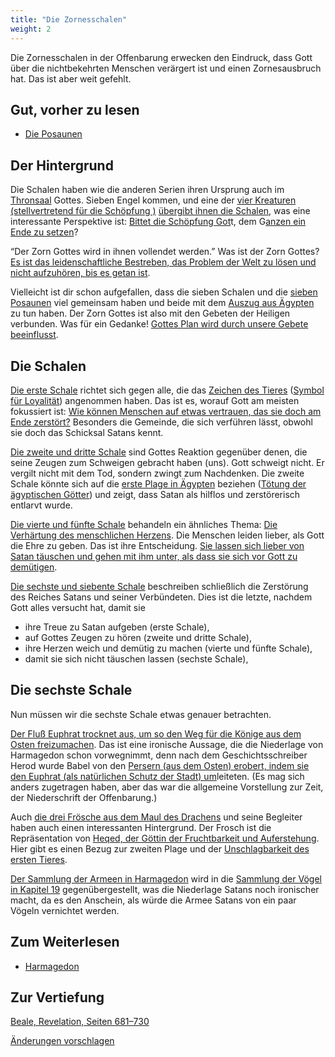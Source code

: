 ```yaml
---
title: "Die Zornesschalen"
weight: 2
---
```



Die Zornesschalen in der Offenbarung erwecken den Eindruck, dass Gott über die nichtbekehrten Menschen verärgert ist und einen Zornesausbruch hat. Das ist aber weit gefehlt.


## Gut, vorher zu lesen

<a name="e7c9"></a>
- [Die Posaunen](../../../../content/trumpets/expl/the-trumpets-in-revelation)



## Der Hintergrund

<a name="3526"></a>
Die Schalen haben wie die anderen Serien ihren Ursprung auch im [Thronsaal](https://www.bibleserver.com/SLT/Offenbarung15%2C1-5) Gottes. Sieben Engel kommen, und eine der [vier Kreaturen (stellvertretend für die Schöpfung )](https://www.bibleserver.com/SLT/Offenbarung4%2C7) [übergibt ihnen die Schalen](https://www.bibleserver.com/SLT/Offenbarung15%2C6-7), was eine interessante Perspektive ist: [Bittet die Schöpfung Got](https://www.bibleserver.com/SLT/R%C3%B6mer8%2C19-22)t, dem G[anzen ein Ende zu setzen](https://www.bibleserver.com/SLT/Offenbarung15%2C1)?

“Der Zorn Gottes wird in ihnen vollendet werden.” Was ist der Zorn Gottes?[ Es ist das leidenschaftliche Bestreben, das Problem der Welt zu lösen und nicht aufzuhören, bis es getan ist](https://moodyaudio.com/products/good-and-beautiful-god-part-6).

Vielleicht ist dir schon aufgefallen, dass die sieben Schalen und die [sieben Posaunen](../../../../content/trumpets/expl/the-trumpets-in-revelation) viel gemeinsam haben und beide mit dem [Auszug aus Ägypten](../../../../bible/exodus/expl/the-plagues-in-egypt) zu tun haben. Der Zorn Gottes ist also mit den Gebeten der Heiligen verbunden. Was für ein Gedanke! [Gottes Plan wird durch unsere Gebete beeinflusst](https://www.bibleserver.com/SLT/1.Mose18%2C20-33).


## Die Schalen

<a name="9855"></a>
[Die erste Schale](https://www.bibleserver.com/SLT/Offenbarung16%2C2) richtet sich gegen alle, die das [Zeichen des Tieres](https://www.bibleserver.com/SLT/Offenbarung12%2C16-17) ([Symbol für Loyalität](../../../../content/beasts/expl/the-nature-of-the-beast-in-the-book-of-revelation)) angenommen haben. Das ist es, worauf Gott am meisten fokussiert ist: [Wie können Menschen auf etwas vertrauen, das sie doch am Ende zerstört?](https://www.bibleserver.com/SLT/Offenbarung6%2C1-11) Besonders die Gemeinde, die sich verführen lässt, obwohl sie doch das Schicksal Satans kennt.

[Die zweite und dritte Schale](https://www.bibleserver.com/SLT/Offenbarung16%2C3-7) sind Gottes Reaktion gegenüber denen, die seine Zeugen zum Schweigen gebracht haben (uns). Gott schweigt nicht. Er vergilt nicht mit dem Tod, sondern zwingt zum Nachdenken. Die zweite Schale könnte sich auf die [erste Plage in Ägypten](https://www.bibleserver.com/SLT/2.Mose7%2C17) beziehen ([Tötung der ägyptischen Götter](../../../../bible/exodus/expl/the-plagues-in-egypt)) und zeigt, dass Satan als hilflos und zerstörerisch entlarvt wurde.

[Die vierte und fünfte Schale](https://www.bibleserver.com/SLT/Offenbarung16%2C8-11) behandeln ein ähnliches Thema: [Die Verhärtung des menschlichen Herzens](../../../../bible/exodus/expl/the-hardening-of-pharaohs-heart). Die Menschen leiden lieber, als Gott die Ehre zu geben. Das ist ihre Entscheidung. [Sie lassen sich lieber von Satan täuschen und gehen mit ihm unter, als dass sie sich vor Gott zu demütigen](https://www.bibleserver.com/SLT/Offenbarung16%2C13-16).

[Die sechste und siebente Schale](https://www.bibleserver.com/SLT/Offenbarung16%2C12-21) beschreiben schließlich die Zerstörung des Reiches Satans und seiner Verbündeten. Dies ist die letzte, nachdem Gott alles versucht hat, damit sie

- ihre Treue zu Satan aufgeben (erste Schale),
- auf Gottes Zeugen zu hören (zweite und dritte Schale),
- ihre Herzen weich und demütig zu machen (vierte und fünfte Schale),
- damit sie sich nicht täuschen lassen (sechste Schale),



## Die sechste Schale

<a name="9ced"></a>
Nun müssen wir die sechste Schale etwas genauer betrachten.

[Der Fluß Euphrat trocknet aus, um so den Weg für die Könige aus dem Osten freizumachen](https://www.bibleserver.com/SLT/Offenbarung16%2C12). Das ist eine ironische Aussage, die die Niederlage von Harmagedon schon vorwegnimmt, denn nach dem Geschichtsschreiber Herod wurde Babel von den [Persern (aus dem Osten) erobert, indem sie den Euphrat (als natürlichen Schutz der Stadt) um](https://www.oekumenisches-handbuch-online.de/babylon/babylon-mythos-und-wirklichkeit/die-eroberung-der-stadt-babylon-durch-die-perser/)leiteten. (Es mag sich anders zugetragen haben, aber das war die allgemeine Vorstellung zur Zeit, der Niederschrift der Offenbarung.)

Auch [die drei Frösche aus dem Maul des Drachens](https://www.bibleserver.com/SLT/Offenbarung16%2C13) und seine Begleiter haben auch einen interessanten Hintergrund. Der Frosch ist die Repräsentation von [Heqed, der Göttin der Fruchtbarkeit und Auferstehung](https://de.wikipedia.org/wiki/Heket). Hier gibt es einen Bezug zur zweiten Plage und der [Unschlagbarkeit des ersten Tieres](https://www.bibleserver.com/SLT/Offenbarung13%2C3-4).

[Der Sammlung der Armeen in Harmagedon](https://www.bibleserver.com/SLT/Offenbarung16%2C14-16) wird in die [Sammlung der Vögel in Kapitel 19](https://www.bibleserver.com/SLT/Offenbarung19%2C17-18) gegenübergestellt, was die Niederlage Satans noch ironischer macht, da es den Anschein, als würde die Armee Satans von ein paar Vögeln vernichtet werden.


## Zum Weiterlesen

<a name="0ffa"></a>
- [Harmagedon](../../../../content/bowls/expl/the-key-to-armageddon)


## Zur Vertiefung

[Beale, Revelation, Seiten 681–730](../../../../about/ressources/index.html#beale_rev)



[Änderungen vorschlagen](https://github.com/revelation-today/revelation-today/blob/main/exampleSite/content/docs/content/bowls/expl/the-bowls-of-wrath.de.md)
